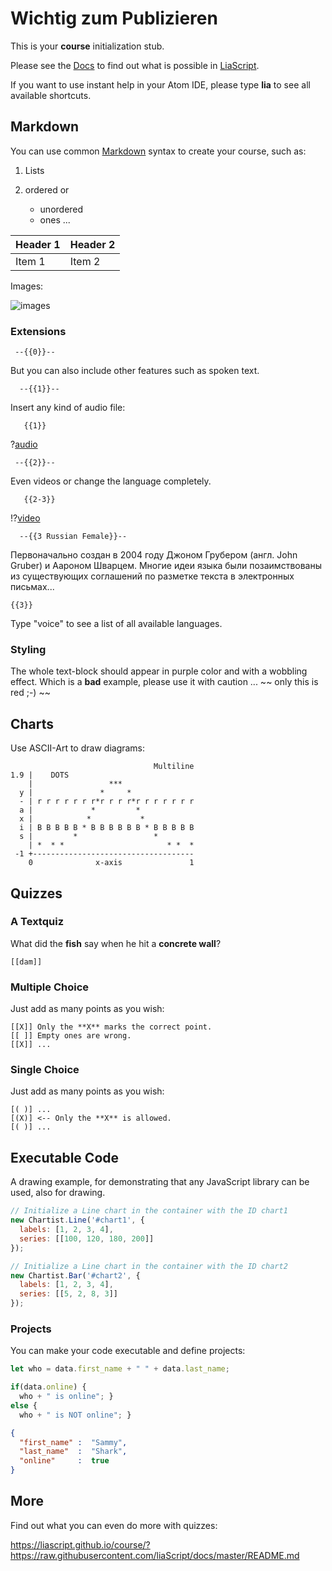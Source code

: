 <!--
author:   Your Name

email:    your@mail.org

version:  0.0.1

language: en

narrator: US English Female

comment:  Try to write a short comment about
          your course, multiline is also okay.

link:     https://cdn.jsdelivr.net/chartist.js/latest/chartist.min.css

script:   https://cdn.jsdelivr.net/chartist.js/latest/chartist.min.js

translation: Deutsch  translations/German.md

translation: Français translations/French.md
-->

# Wichtig zum Publizieren

This is your **course** initialization stub.

Please see the [Docs](https://liascript.github.io/course/?https://raw.githubusercontent.com/liaScript/docs/master/README.md)
to find out what is possible in [LiaScript](https://liascript.github.io).

If you want to use instant help in your Atom IDE, please type **lia** to see all available shortcuts.

## Markdown

You can use common [Markdown](https://github.com/adam-p/markdown-here/wiki/Markdown-Cheatsheet) syntax to create your course, such as:

1. Lists
2. ordered or

   * unordered
   * ones ...


| Header 1   | Header 2   |
| :--------- | :--------- |
| Item 1     | Item 2     |


Images:

![images](https://farm2.static.flickr.com/1618/26701766821_7bea494826.jpg)


### Extensions

     --{{0}}--
But you can also include other features such as spoken text.

      --{{1}}--
Insert any kind of audio file:

       {{1}}
?[audio](https://bigsoundbank.com/UPLOAD/mp3/1068.mp3)


     --{{2}}--
Even videos or change the language completely.

       {{2-3}}
!?[video](https://www.youtube.com/watch?v=bICfKRyKTwE)


      --{{3 Russian Female}}--
Первоначально создан в 2004 году Джоном Грубером (англ. John Gruber) и Аароном
Шварцем. Многие идеи языка были позаимствованы из существующих соглашений по
разметке текста в электронных письмах...


    {{3}}
Type "voice" to see a list of all available languages.


### Styling

<!-- class = "animated rollIn" style = "animation-delay: 2s; color: purple" -->
The whole text-block should appear in purple color and with a wobbling effect.
Which is a **bad** example, please use it with caution ...
~~ only this is red ;-) ~~ <!-- class = "animated infinite bounce" style = "color: red;" -->

## Charts

Use ASCII-Art to draw diagrams:

                                    Multiline
    1.9 |    DOTS
        |                 ***
      y |               *     *
      - | r r r r r r r*r r r r*r r r r r r r
      a |             *         *
      x |            *           *
      i | B B B B B * B B B B B B * B B B B B
      s |         *                 *
        | *  * *                       * *  *
     -1 +------------------------------------
        0              x-axis               1

## Quizzes

### A Textquiz

What did the **fish** say when he hit a **concrete wall**?

    [[dam]]

### Multiple Choice

Just add as many points as you wish:

    [[X]] Only the **X** marks the correct point.
    [[ ]] Empty ones are wrong.
    [[X]] ...

### Single Choice

Just add as many points as you wish:

    [( )] ...
    [(X)] <-- Only the **X** is allowed.
    [( )] ...

## Executable Code

A drawing example, for demonstrating that any JavaScript library can be used, also for drawing.

```javascript
// Initialize a Line chart in the container with the ID chart1
new Chartist.Line('#chart1', {
  labels: [1, 2, 3, 4],
  series: [[100, 120, 180, 200]]
});

// Initialize a Line chart in the container with the ID chart2
new Chartist.Bar('#chart2', {
  labels: [1, 2, 3, 4],
  series: [[5, 2, 8, 3]]
});
```
<script>@input</script>

<div class="ct-chart ct-golden-section" id="chart1"></div>
<div class="ct-chart ct-golden-section" id="chart2"></div>


### Projects

You can make your code executable and define projects:

``` js     -EvalScript.js
let who = data.first_name + " " + data.last_name;

if(data.online) {
  who + " is online"; }
else {
  who + " is NOT online"; }
```
``` json    +Data.json
{
  "first_name" :  "Sammy",
  "last_name"  :  "Shark",
  "online"     :  true
}
```
<script>
  // insert the JSON dataset into the local variable data
  let data = @input(1);

  // eval the script that uses this dataset
  eval(`@input(0)`);
</script>

## More

Find out what you can even do more with quizzes:

https://liascript.github.io/course/?https://raw.githubusercontent.com/liaScript/docs/master/README.md
